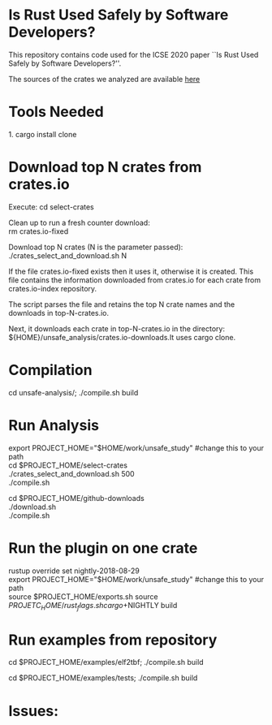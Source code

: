#  Is Rust Used Safely by Software Developers?

This repository contains code used for the ICSE 2020 paper ``Is Rust Used Safely by Software Developers?''.

The sources of the crates we analyzed are available [here](http://www.cs.virginia.edu/~ans5k/icse2020/dataset/crates-2018/)



<h1>Tools Needed</h1>
1. cargo install clone

<h1>Download top N crates from crates.io</h1>

Execute: cd select-crates

Clean up to run a fresh counter download:<br> rm crates.io-fixed

Download top N crates (N is the parameter passed): <br>
./crates_select_and_download.sh N

If the file crates.io-fixed exists then it uses it, otherwise it is
created. This file contains the information downloaded from crates.io
for each crate from crates.io-index repository.

The script parses the file and retains the top N crate names and the
downloads in top-N-crates.io.

Next, it downloads each crate in top-N-crates.io in the directory:
${HOME}/unsafe_analysis/crates.io-downloads.It uses cargo clone.

<h1>Compilation</h1>

cd unsafe-analysis/; ./compile.sh build <br>

<h1>Run Analysis</h1>
export PROJECT_HOME="$HOME/work/unsafe_study" #change this to your path<br>
cd $PROJECT_HOME/select-crates<br>
./crates_select_and_download.sh 500<br>
./compile.sh<br>

cd $PROJECT_HOME/github-downloads<br>
./download.sh<br>
./compile.sh<br>

<h1>Run the plugin on one crate</h1>

rustup override set nightly-2018-08-29<br>
export PROJECT_HOME="$HOME/work/unsafe_study" #change this to your path<br>
source $PROJECT_HOME/exports.sh
source $PROJETC_HOME/rust_flags.sh
cargo +$NIGHTLY build

<h1>Run examples from repository</h1>

cd $PROJECT_HOME/examples/elf2tbf; ./compile.sh build

cd $PROJECT_HOME/examples/tests; ./compile.sh build

<h1>Issues:</h1> 

